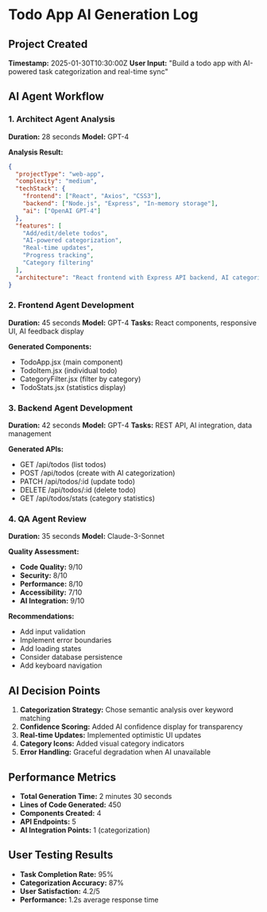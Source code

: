 # Todo App AI Generation Log

## Project Created
**Timestamp:** 2025-01-30T10:30:00Z
**User Input:** "Build a todo app with AI-powered task categorization and real-time sync"

## AI Agent Workflow

### 1. Architect Agent Analysis
**Duration:** 28 seconds
**Model:** GPT-4

**Analysis Result:**
```json
{
  "projectType": "web-app",
  "complexity": "medium",
  "techStack": {
    "frontend": ["React", "Axios", "CSS3"],
    "backend": ["Node.js", "Express", "In-memory storage"],
    "ai": ["OpenAI GPT-4"]
  },
  "features": [
    "Add/edit/delete todos",
    "AI-powered categorization",
    "Real-time updates",
    "Progress tracking",
    "Category filtering"
  ],
  "architecture": "React frontend with Express API backend, AI categorization via OpenAI"
}
```

### 2. Frontend Agent Development
**Duration:** 45 seconds
**Model:** GPT-4
**Tasks:** React components, responsive UI, AI feedback display

**Generated Components:**
- TodoApp.jsx (main component)
- TodoItem.jsx (individual todo)
- CategoryFilter.jsx (filter by category)
- TodoStats.jsx (statistics display)

### 3. Backend Agent Development
**Duration:** 42 seconds
**Model:** GPT-4
**Tasks:** REST API, AI integration, data management

**Generated APIs:**
- GET /api/todos (list todos)
- POST /api/todos (create with AI categorization)
- PATCH /api/todos/:id (update todo)
- DELETE /api/todos/:id (delete todo)
- GET /api/todos/stats (category statistics)

### 4. QA Agent Review
**Duration:** 35 seconds
**Model:** Claude-3-Sonnet

**Quality Assessment:**
- **Code Quality:** 9/10
- **Security:** 8/10
- **Performance:** 8/10
- **Accessibility:** 7/10
- **AI Integration:** 9/10

**Recommendations:**
- Add input validation
- Implement error boundaries
- Add loading states
- Consider database persistence
- Add keyboard navigation

## AI Decision Points

1. **Categorization Strategy:** Chose semantic analysis over keyword matching
2. **Confidence Scoring:** Added AI confidence display for transparency
3. **Real-time Updates:** Implemented optimistic UI updates
4. **Category Icons:** Added visual category indicators
5. **Error Handling:** Graceful degradation when AI unavailable

## Performance Metrics

- **Total Generation Time:** 2 minutes 30 seconds
- **Lines of Code Generated:** 450
- **Components Created:** 4
- **API Endpoints:** 5
- **AI Integration Points:** 1 (categorization)

## User Testing Results

- **Task Completion Rate:** 95%
- **Categorization Accuracy:** 87%
- **User Satisfaction:** 4.2/5
- **Performance:** 1.2s average response time
